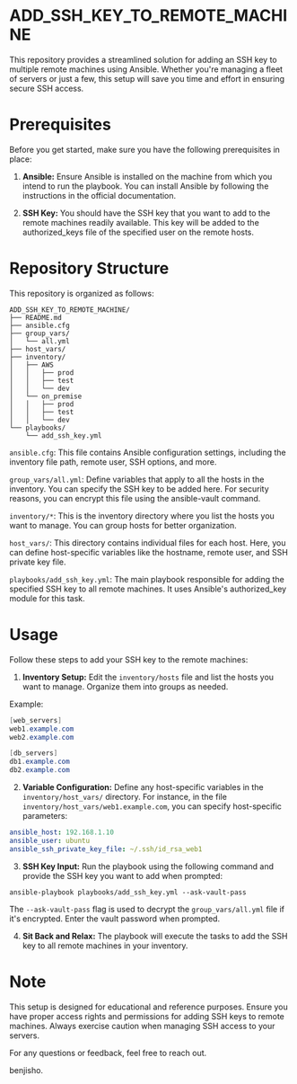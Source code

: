 # ADD_SSH_KEY_TO_REMOTE_MACHINE

This repository provides a streamlined solution for adding an SSH key to multiple remote machines using Ansible. Whether you're managing a fleet of servers or just a few, this setup will save you time and effort in ensuring secure SSH access.

# Prerequisites
Before you get started, make sure you have the following prerequisites in place:

1. **Ansible:** Ensure Ansible is installed on the machine from which you intend to run the playbook. You can install Ansible by following the instructions in the official documentation.

2. **SSH Key:** You should have the SSH key that you want to add to the remote machines readily available. This key will be added to the authorized_keys file of the specified user on the remote hosts.

# Repository Structure
This repository is organized as follows:

```
ADD_SSH_KEY_TO_REMOTE_MACHINE/
├── README.md
├── ansible.cfg
├── group_vars/
│   └── all.yml
├── host_vars/
├── inventory/
│   ├── AWS
│   │   ├── prod
│   │   ├── test
│   │   └── dev
│   └── on_premise
│   │   ├── prod
│   │   ├── test
│   │   └── dev
└── playbooks/
    └── add_ssh_key.yml
```

`ansible.cfg`: This file contains Ansible configuration settings, including the inventory file path, remote user, SSH options, and more.

`group_vars/all.yml`: Define variables that apply to all the hosts in the inventory.
You can specify the SSH key to be added here. For security reasons, you can encrypt this file using the ansible-vault command.

`inventory/*`: This is the inventory directory where you list the hosts you want to manage.
You can group hosts for better organization.

`host_vars/`: This directory contains individual files for each host.
Here, you can define host-specific variables like the hostname, remote user, and SSH private key file.

`playbooks/add_ssh_key.yml`: The main playbook responsible for adding the specified SSH key to all remote machines.
It uses Ansible's authorized_key module for this task.

# Usage
Follow these steps to add your SSH key to the remote machines:

1. **Inventory Setup:** Edit the `inventory/hosts` file and list the hosts you want to manage. Organize them into groups as needed.

Example:

```csharp
[web_servers]
web1.example.com
web2.example.com

[db_servers]
db1.example.com
db2.example.com
```

2. **Variable Configuration:** Define any host-specific variables in the `inventory/host_vars/` directory. For instance, in the file `inventory/host_vars/web1.example.com`, you can specify host-specific parameters:

```yaml
ansible_host: 192.168.1.10
ansible_user: ubuntu
ansible_ssh_private_key_file: ~/.ssh/id_rsa_web1
```

3. **SSH Key Input:** Run the playbook using the following command and provide the SSH key you want to add when prompted:

```shell
ansible-playbook playbooks/add_ssh_key.yml --ask-vault-pass
```

The `--ask-vault-pass` flag is used to decrypt the `group_vars/all.yml` file if it's encrypted. Enter the vault password when prompted.

4. **Sit Back and Relax:** The playbook will execute the tasks to add the SSH key to all remote machines in your inventory.

# Note
This setup is designed for educational and reference purposes.
Ensure you have proper access rights and permissions for adding SSH keys to remote machines.
Always exercise caution when managing SSH access to your servers.

For any questions or feedback, feel free to reach out.

benjisho.
